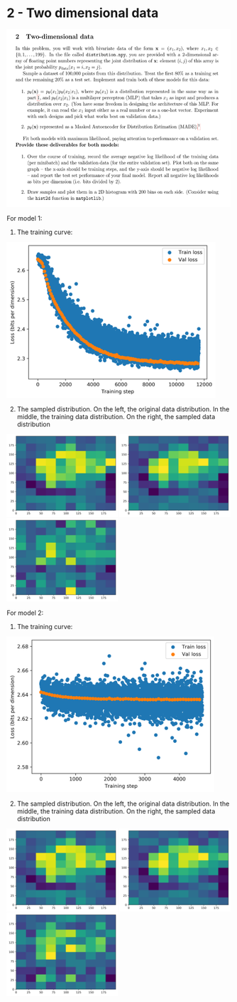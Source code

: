 # 2 - Two dimensional data

<img src="diagrams/assignment.png" alt="assignment" height="400px"/>

For model 1:

1. The training curve:

<img src="diagrams/model_1_loss_curve.png" alt="training curve" height="350px"/>

2. The sampled distribution. On the left, the original data distribution. In the middle,
the training data distribution. On the right, the sampled data distribution

<p float="left">
  <img src="diagrams/original_data_distribution.png" width="250" />
  <img src="diagrams/training_data_distribution.png" width="250" /> 
  <img src="diagrams/model_1_sampled_data_distribution.png" width="250" />
</p>

For model 2:

1. The training curve:

<img src="diagrams/model_2_loss_curve.png" alt="training curve" height="350px"/>

2. The sampled distribution. On the left, the original data distribution. In the middle,
the training data distribution. On the right, the sampled data distribution

<p float="left">
  <img src="diagrams/original_data_distribution.png" width="250" />
  <img src="diagrams/training_data_distribution.png" width="250" /> 
  <img src="diagrams/model_2_sampled_data_distribution.png" width="250" />
</p>
